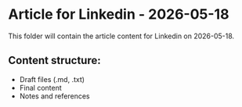 # Article for Linkedin - 2026-05-18

This folder will contain the article content for Linkedin on 2026-05-18.

## Content structure:
- Draft files (.md, .txt)
- Final content
- Notes and references
